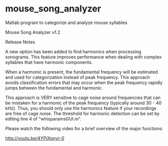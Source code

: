 mouse_song_analyzer
===================

Matlab program to categorize and analyze mouse syllables

Mouse Song Analyzer v1.2

Release Notes

A new option has been added to find harmonics when processing sonograms. This feature improves performance when dealing with complex syllables that have harmonic components.

When a harmonic is present, the fundamental frequency will be estimated and used for categorization instead of peak frequency. This approach avoids classification errors that may occur when the peak frequency rapidly jumps between the fundamental and harmonic.

This approach is VERY sensitive to cage noise around frequencies that can be mistaken for a harmonic of the peak frequency (typically around 30 - 40 kHz). Thus, you should only use the harmonics feature if your recordings are free of cage noise.
The threshold for harmonic detection can be set by editing line 4 of "whisparamsGUI.m".

Please watch the following video for a brief overview of the major functions:

http://youtu.be/4YPiXpnyr-0
